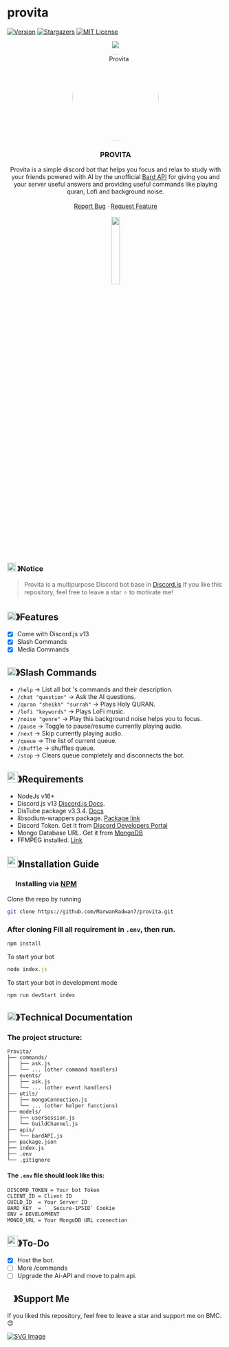 # provita

[![Version][version-shield]](version-url)
[![Stargazers][stars-shield]][stars-url]
[![MIT License][license-shield]][license-url]

<center><img src="https://capsule-render.vercel.app/api?type=waving&color=gradient&height=200&section=header&text=PROVITA&fontSize=80&fontAlignY=35&animation=twinkling&fontColor=gradient" /></center>

<!-- PROJECT LOGO -->
<p align="center">
  <a href="https://github.com/MarwanRadwan7/provita">
    <img src="https://cdn.discordapp.com/attachments/1136037893236850690/1136267805528969216/Provita_Logo.png" style="border-radius:50%" alt="Provita" width="200" height="200">
  </a>

  <h3 align="center">PROVITA</h3>

  <p align="center">
    Provita is a simple discord bot that helps you focus and relax to study with your friends powered with AI by the unofficial <a href="https://github.com/EvanZhouDev/bard-ai">Bard API</a> for giving you and your server useful answers and providing useful commands like playing quran, Lofi and background noise.
    <br />
    <br />
    <a href="https://github.com/MarwanRadwan7/provita/issues">Report Bug</a>
    ·
    <a href="https://github.com/MarwanRadwan7/provita/issues">Request Feature</a>
    <br>
    <br>
  <a href = "https://discord.com/api/oauth2/authorize?client_id=1127302961660436582&permissions=8&scope=bot%20applications.commands">
  <img src="https://cdn.discordapp.com/attachments/1096186206615785525/1136361183679610990/image0.jpg" width="20%" height="20%">
  </a>
  </p>
</p>

<!-- NOTICE -->

### <img src="https://cdn.discordapp.com/emojis/1055803759831294013.png" width="20px" height="20px"> 》Notice

> Provita is a multipurpose Discord bot base in [Discord.js](https://github.com/Discordjs/discordjs)
> If you like this repository, feel free to leave a star ⭐ to motivate me!

<!-- ABOUT THE PROJECT -->

## <img src="https://cdn.discordapp.com/emojis/852881450667081728.gif" width="20px" height="20px">》Features

- [x] Come with Discord.js v13
- [x] Slash Commands
- [x] Media Commands

## <img src="https://cdn.discordapp.com/emojis/859424401186095114.png" width="20px" height="20px">》Slash Commands

- `/help` -> List all bot 's commands and their description.
- `/chat "question"` -> Ask the AI questions.
- `/quran "sheikh" "surrah"` -> Plays Holy QURAN.
- `/lofi "keywords"` -> Plays LoFi music.
- `/noise "genre"` -> Play this background noise helps you to focus.
- `/pause` -> Toggle to pause/resume currently playing audio.
- `/next` -> Skip currently playing audio.
- `/queue` -> The list of current queue.
- `/shuffle` -> shuffles queue.
- `/stop` -> Clears queue completely and disconnects the bot.

## <img src="https://cdn.discordapp.com/emojis/1009754836314628146.gif" width="25px" height="25px">》Requirements

- NodeJs v16+
- Discord.js v13 [Discord.js Docs](https://old.discordjs.dev/#/docs/discord.js/v13/general/welcome).
- DisTube package v3.3.4. [Docs](https://distube.js.org/#/docs/DisTube/v3/general/welcome)
- libsodium-wrappers package. [Package link](https://www.npmjs.com/package/libsodium-wrappers)
- Discord Token. Get it from [Discord Developers Portal](https://discord.com/developers/applications)
- Mongo Database URL. Get it from [MongoDB](https://cloud.mongodb.com/v2/635277bf9f5c7b5620db28a4#clusters)
- FFMPEG installed. [Link](https://www.ffmpeg.org/download.html)

## <img src="https://cdn.discordapp.com/emojis/814216203466965052.png" width="25px" height="25px">》Installation Guide

### <img src="https://cdn.discordapp.com/emojis/1028680849195020308.png" width="15px" height="15px"> Installing via [NPM](https://www.npmjs.com/)

Clone the repo by running

```bash
git clone https://github.com/MarwanRadwan7/provita.git
```

### After cloning Fill all requirement in `.env`, then run.

```bash
npm install
```

To start your bot

```js
node index.js
```

To start your bot in development mode

```js
npm run devStart index
```

## <img src="https://cdn.discordapp.com/emojis/859424401186095114.png" width="20px" height="20px">》Technical Documentation

### The project structure:

```plaintext
Provita/
├── commands/
│   ├── ask.js
│   └── ... (other command handlers)
├── events/
│   ├── ask.js
│   └── ... (other event handlers)
├── utils/
│   ├── mongoConnection.js
│   └── ... (other helper functions)
├── models/
│   ├── userSession.js
│   └── GuildChannel.js
├── apis/
│   └── bardAPI.js
├── package.json
├── index.js
├── .env
└── .gitignore
```

#### The `.env` file should look like this:

```env
DISCORD_TOKEN = Your bot Token
CLIENT_ID = Client ID
GUILD_ID  = Your Server ID
BARD_KEY  = `__Secure-1PSID` Cookie
ENV = DEVELOPMENT
MONGO_URL = Your MongoDB URL connection
```

## <img src="https://cdn.discordapp.com/emojis/1028680849195020308.png" width="25px" height="25px">》To-Do

- [x] Host the bot.
- [ ] More /commands
- [ ] Upgrade the Ai-API and move to palm api.

## <img src="https://cdn.discordapp.com/emojis/1036083490292244493.png" width="15px" height="15px">》Support Me

<p align = "center"><p>If you liked this repository, feel free to leave a star and support me on BMC. 😊
</p>
<a  href="https://www.buymeacoffee.com/marwan.swe" target="_blank" > 
<img src="https://www.buymeacoffee.com/assets/img/guidelines/download-assets-sm-3.svg" alt="SVG Image">
</a>
</p>

[version-shield]: https://img.shields.io/github/package-json/v/MarwanRadwan7/provita?style=for-the-badge
[version-url]: https://github.com/MarwanRadwan7/provita
[contributors-shield]: https://img.shields.io/github/contributors/MarwanRadwan7/provita.svg?style=for-the-badge
[contributors-url]: https://github.com/MarwanRadwan7/provita/graphs/contributors
[forks-shield]: https://img.shields.io/github/forks/MarwanRadwan7/provita.svg?style=for-the-badge
[forks-url]: https://github.com/MarwanRadwan7/provita/forks
[stars-shield]: https://img.shields.io/github/stars/MarwanRadwan7/provita.svg?style=for-the-badge
[stars-url]: https://github.com/MarwanRadwan7/provita/stargazers
[issues-shield]: https://img.shields.io/github/issues/MarwanRadwan7/provita.svg?style=for-the-badge
[issues-url]: https://github.com/MarwanRadwan7/provita/issues
[license-shield]: https://img.shields.io/github/license/MarwanRadwan7/provita.svg?style=for-the-badge
[license-url]: https://github.com/MarwanRadwan7/provita/blob/main/LICENSE
